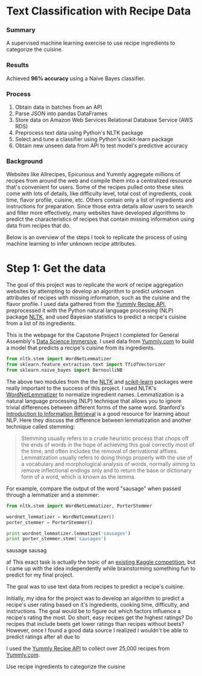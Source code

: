 # Text Classification with Recipe Data
### Summary
A supervised machine learning exercise to use recipe ingredients to categorize the cuisine. 

### Results
Achieved **96% accuracy** using a Naive Bayes classifier.



### Process
1. Obtain data in batches from an API
2. Parse JSON into pandas DataFrames
3. Store data on Amazon Web Services Relational Database Service (AWS RDS)
4. Preprocess text data using Python's NLTK package
5. Select and tune a classifier using Python's scikit-learn package
6. Obtain new unseen data from API to test model's predictive accuracy

### Background
Websites like Allrecipes, Epicurious and Yummly aggregate millions of recipes from around the web and compile them into a centralized resource that's convenient for users. Some of the recipes pulled onto these sites come with lots of details, like difficulty level, total cost of ingredients, cook time, flavor profile, cuisine, etc. Others contain only a list of ingredients and instructions for preparation. Since those extra details allow users to search and filter more effectively, many websites have developed algorithms to predict the characteristics of recipes that contain missing information using data from recipes that do.

Below is an overview of the steps I took to replicate the process of using machine learning to infer unknown recipe attributes. 

# Step 1: Get the data
The goal of this project was to replicate the work of recipe aggregation websites by attempting to develop an algorithm to predict unknown attributes of recipes with missing information, such as the cuisine and the flavor profile. I used data gathered from the [Yummly Recipe API](https://developer.yummly.com/), preprocessed it with the Python natural language processing (NLP) package [NLTK](http://www.nltk.org/), and used Bayesian statistics to predict a recipe's cuisine from a list of its ingredients.



This is the webpage for the Capstone Project I completed for General Assembly's [Data Science Immersive](https://generalassemb.ly/education/data-science-immersive). I used data from [Yummly.com](http://www.yummly.com/) to build a model that predicts a recipe's cuisine from its ingredients. 

```python
from nltk.stem import WordNetLemmatizer
from sklearn.feature_extraction.text import TfidfVectorizer
from sklearn.naive_bayes import BernoulliNB
```
The above two modules from the the [NLTK](http://www.nltk.org/) and [scikit-learn](scikit-learn.org) packages were really important to the success of this project. I used NLTK's [WordNetLemmatizer](http://www.nltk.org/api/nltk.stem.html#module-nltk.stem.wordnet) to normalize ingredient names. Lemmatization is a natural language processing (NLP) technique that allows you to ignore trivial differences between different forms of the same word. Stanford's [Introduction to Information Retrieval](http://nlp.stanford.edu/IR-book/) is a good resource for learning about NLP. Here they discuss the difference between lemmatization and another technique called stemming:

> Stemming usually refers to a crude heuristic process that chops off the ends of words in the hope of achieving this goal correctly most of the time, and often includes the removal of derivational affixes. Lemmatization usually refers to doing things properly with the use of a vocabulary and morphological analysis of words, normally aiming to remove inflectional endings only and to return the base or dictionary form of a word, which is known as the lemma.

For example, compare the output of the word "sausage" when passed through a lemmatizer and a stemmer:

```python
from nltk.stem import WordNetLemmatizer, PorterStemmer

wordnet_lemmatizer = WordNetLemmatizer()
porter_stemmer = PorterStemmer()

print wordnet_lemmatizer.lemmatize('sausages')
print porter_stemmer.stem('sausages')
```
sausage
sausag

af
This exact task is actually the topic of an [existing Kaggle competition](https://www.kaggle.com/c/whats-cooking), but I came up with the idea independently while brainstorming something fun to predict for my final project. 

The goal was to use text data from recipes to predict a recipe's cuisine. 


Initially, my idea for the project was to develop an algorithm to predict a recipe's user rating based on it's ingredients, cooking time, difficulty, and instructions. The goal would be to figure out which factors influence a recipe's rating the most. Do short, easy recipes get the highest ratings? Do recipes that include beets get lower ratings than recipes without beets?  However, once I found a good data source I realized I wouldn't be able to predict ratings after all due to 

I used the [Yummly Recipe API](https://developer.yummly.com/) to collect over 25,000 recipes from [Yummly.com](http://www.yummly.com/). 

Use recipe ingredients to categorize the cuisine
